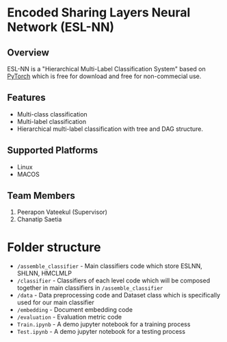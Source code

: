 # Encoded Sharing Layers Neural Network (ESL-NN)

## Overview
ESL-NN is a "Hierarchical Multi-Label Classification System" based on [PyTorch](http://pytorch.org/) which is free for download and free for non-commecial use.

## Features
* Multi-class classification
* Multi-label classification
* Hierarchical multi-label classification with tree and DAG structure.

## Supported Platforms
* Linux
* MACOS

## Team Members

1. Peerapon Vateekul (Supervisor)
2. Chanatip Saetia

# Folder structure
- ``/assemble_classifier`` - Main classifiers code which store ESLNN, SHLNN, HMCLMLP
- ``/classifier`` - Classifiers of each level code which will be composed together in main classifiers in ``/assemble_classifier``
- ``/data`` - Data preprocessing code and Dataset class which is specifically used for our main classifier
- ``/embedding`` - Document embedding code
- ``/evaluation`` - Evaluation metric code
- ``Train.ipynb`` - A demo jupyter notebook for a training process
- ``Test.ipynb`` - A demo jupyter notebook for a testing process